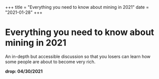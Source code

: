 +++
title = "Everything you need to know about mining in 2021"
date = "2021-01-28"
+++



# Everything you need to know about mining in 2021

An in-depth but accessible discussion so that you losers can learn how some people are about to become very rich.

**drop: 04/30/2021**